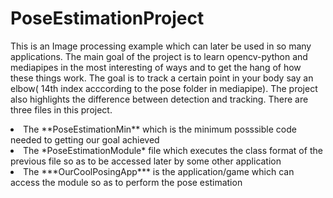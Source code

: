 # PoseEstimationProject
This is an Image processing example which can later be used in so many applications. The main goal of the project is to learn opencv-python and mediapipes in the most interesting of ways
and to get the hang of how these things work. The goal is to track a certain point in  your body say an elbow( 14th index acccording to the pose folder in mediapipe). 
The project also highlights the difference between detection and tracking. There are three files in this project.
<li>The **PoseEstimationMin** which is the minimum posssible code needed to getting our goal achieved
<li>The *PoseEstimationModule* file which executes the class format of the previous file so as to be accessed later by some other application
<li>The ***OurCoolPosingApp*** is the application/game which can access the module so as to perform the pose estimation
